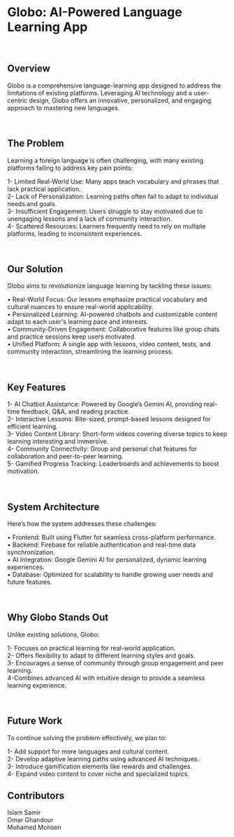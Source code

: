# Globo: AI-Powered Language Learning App

<br>

## Overview
Globo is a comprehensive language-learning app designed to address the limitations of existing platforms. Leveraging AI technology and a user-centric design, Globo offers an innovative, personalized, and engaging approach to mastering new languages.

<br>

## The Problem
Learning a foreign language is often challenging, with many existing platforms failing to address key pain points:

1- Limited Real-World Use: Many apps teach vocabulary and phrases that lack practical application. <br>
2- Lack of Personalization: Learning paths often fail to adapt to individual needs and goals. <br>
3- Insufficient Engagement: Users struggle to stay motivated due to unengaging lessons and a lack of community interaction. <br>
4- Scattered Resources: Learners frequently need to rely on multiple platforms, leading to inconsistent experiences. <br>

<br>

## Our Solution
Globo aims to revolutionize language learning by tackling these issues:

• Real-World Focus: Our lessons emphasize practical vocabulary and cultural nuances to ensure real-world applicability. <br>
• Personalized Learning: AI-powered chatbots and customizable content adapt to each user's learning pace and interests. <br>
• Community-Driven Engagement: Collaborative features like group chats and practice sessions keep users motivated. <br>
• Unified Platform: A single app with lessons, video content, tests, and community interaction, streamlining the learning process. <br>

<br>

## Key Features
1- AI Chatbot Assistance: Powered by Google’s Gemini AI, providing real-time feedback, Q&A, and reading practice. <br>
2- Interactive Lessons: Bite-sized, prompt-based lessons designed for efficient learning. <br>
3- Video Content Library: Short-form videos covering diverse topics to keep learning interesting and immersive. <br>
4- Community Connectivity: Group and personal chat features for collaboration and peer-to-peer learning. <br>
5- Gamified Progress Tracking: Leaderboards and achievements to boost motivation. <br>

<br>

## System Architecture
Here’s how the system addresses these challenges:

• Frontend: Built using Flutter for seamless cross-platform performance. <br>
• Backend: Firebase for reliable authentication and real-time data synchronization. <br>
• AI Integration: Google Gemini AI for personalized, dynamic learning experiences. <br>
• Database: Optimized for scalability to handle growing user needs and future features. <br>

<br>

## Why Globo Stands Out
Unlike existing solutions, Globo:

1- Focuses on practical learning for real-world application. <br>
2- Offers flexibility to adapt to different learning styles and goals. <br>
3- Encourages a sense of community through group engagement and peer learning. <br>
4-Combines advanced AI with intuitive design to provide a seamless learning experience. <br>

<br>

## Future Work
To continue solving the problem effectively, we plan to:

1- Add support for more languages and cultural content. <br>
2- Develop adaptive learning paths using advanced AI techniques. <br>
3- Introduce gamification elements like rewards and challenges. <br>
4- Expand video content to cover niche and specialized topics. <br>


## Contributors
Islam Samir <br>
Omar Ghandour <br>
Mohamed Mohsen <br>
